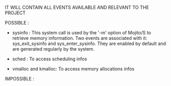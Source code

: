 IT WILL CONTAIN ALL EVENTS AVAILABLE AND RELEVANT TO THE PROJECT


POSSIBLE :

- sysinfo : This system call is used by the '-m' option of Mojito/S to retrieve memory information. Two events are associated with it: sys_exit_sysinfo and sys_enter_sysinfo. They are enabled by default and are generated regularly by the system.
- sched : To access scheduling infos

- vmalloc and kmalloc: To access memory allocations infos

IMPOSSIBLE : 
